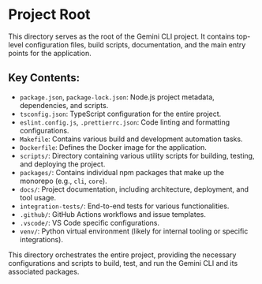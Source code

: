 # Project Root

This directory serves as the root of the Gemini CLI project. It contains top-level configuration files, build scripts, documentation, and the main entry points for the application.

## Key Contents:

*   `package.json`, `package-lock.json`: Node.js project metadata, dependencies, and scripts.
*   `tsconfig.json`: TypeScript configuration for the entire project.
*   `eslint.config.js`, `.prettierrc.json`: Code linting and formatting configurations.
*   `Makefile`: Contains various build and development automation tasks.
*   `Dockerfile`: Defines the Docker image for the application.
*   `scripts/`: Directory containing various utility scripts for building, testing, and deploying the project.
*   `packages/`: Contains individual npm packages that make up the monorepo (e.g., `cli`, `core`).
*   `docs/`: Project documentation, including architecture, deployment, and tool usage.
*   `integration-tests/`: End-to-end tests for various functionalities.
*   `.github/`: GitHub Actions workflows and issue templates.
*   `.vscode/`: VS Code specific configurations.
*   `venv/`: Python virtual environment (likely for internal tooling or specific integrations).

This directory orchestrates the entire project, providing the necessary configurations and scripts to build, test, and run the Gemini CLI and its associated packages.